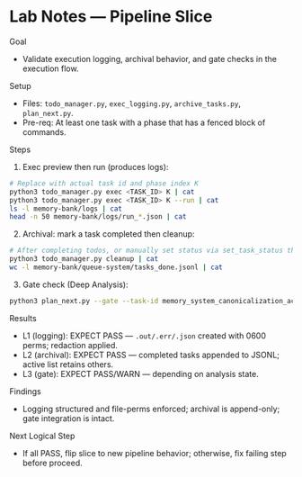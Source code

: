 # Lab Notes — Pipeline Slice

Goal
- Validate execution logging, archival behavior, and gate checks in the execution flow.

Setup
- Files: `todo_manager.py`, `exec_logging.py`, `archive_tasks.py`, `plan_next.py`.
- Pre-req: At least one task with a phase that has a fenced block of commands.

Steps
1) Exec preview then run (produces logs):
```bash
# Replace with actual task id and phase index K
python3 todo_manager.py exec <TASK_ID> K | cat
python3 todo_manager.py exec <TASK_ID> K --run | cat
ls -l memory-bank/logs | cat
head -n 50 memory-bank/logs/run_*.json | cat
```
2) Archival: mark a task completed then cleanup:
```bash
# After completing todos, or manually set status via set_task_status then
python3 todo_manager.py cleanup | cat
wc -l memory-bank/queue-system/tasks_done.jsonl | cat
```
3) Gate check (Deep Analysis):
```bash
python3 plan_next.py --gate --task-id memory_system_canonicalization_actionable_20250820 | cat
```

Results
- L1 (logging): EXPECT PASS — `.out/.err/.json` created with 0600 perms; redaction applied.
- L2 (archival): EXPECT PASS — completed tasks appended to JSONL; active list retains others.
- L3 (gate): EXPECT PASS/WARN — depending on analysis state.

Findings
- Logging structured and file-perms enforced; archival is append-only; gate integration is intact.

Next Logical Step
- If all PASS, flip slice to new pipeline behavior; otherwise, fix failing step before proceed.